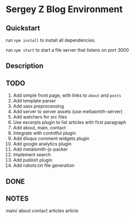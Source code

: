# Sergey Z Blog Environment

## Quickstart

run `npm install` to install all dependencies.

run `npm start` to start a file server that listens on port 3000

## Description

## TODO
  1. Add simple front page, with links to `about` and `posts`
  2. Add template parser
  3. Add sass preprocessing
  4. Add server to server assets (use meltasmith-server)
  5. Add watchers for src files
  6. Use excerpts plugin to list articles with first paragraph
  7. Add about, main, contact
  8. Integrate with contntful plugin
  9. Add disqus comment widgets plugin
  10. Add google analytics plugin
  11. Add metalsmith-js-packer
  12. Implement search
  13. Add publish plugin
  14. Add robots.txt file generation

## DONE


## NOTES

main/
  about
  contact
  articles
  article


